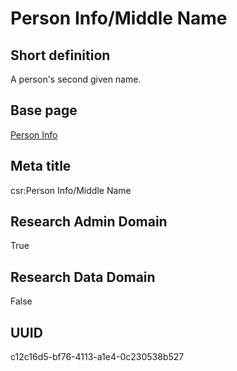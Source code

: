 # Person Info/Middle Name
## Short definition
A person's second given name.
## Base page
[Person Info](../../Objects/Person%20Info.md)
## Meta title
csr:Person Info/Middle Name
## Research Admin Domain
True
## Research Data Domain
False
## UUID
c12c16d5-bf76-4113-a1e4-0c230538b527
